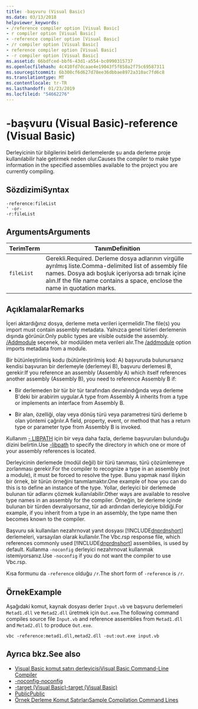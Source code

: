 ```yaml
---
title: -başvuru (Visual Basic)
ms.date: 03/13/2018
helpviewer_keywords:
- /reference compiler option [Visual Basic]
- r compiler option [Visual Basic]
- -reference compiler option [Visual Basic]
- /r compiler option [Visual Basic]
- reference compiler option [Visual Basic]
- -r compiler option [Visual Basic]
ms.assetid: 66bdfced-bbf6-43d1-a554-bc0990315737
ms.openlocfilehash: 4c410fd7dcaae4e19043f5f858a2f75c69587311
ms.sourcegitcommit: 6b308cf6d627d78ee36dbbae8972a310ac7fd6c8
ms.translationtype: MT
ms.contentlocale: tr-TR
ms.lasthandoff: 01/23/2019
ms.locfileid: "54662276"
---
```

# <a name="-reference-visual-basic"></a><span data-ttu-id="2db32-102">-başvuru (Visual Basic)</span><span class="sxs-lookup"><span data-stu-id="2db32-102">-reference (Visual Basic)</span></span>
<span data-ttu-id="2db32-103">Derleyicinin tür bilgilerini belirli derlemelerde şu anda derleme proje kullanılabilir hale getirmek neden olur.</span><span class="sxs-lookup"><span data-stu-id="2db32-103">Causes the compiler to make type information in the specified assemblies available to the project you are currently compiling.</span></span>  
  
## <a name="syntax"></a><span data-ttu-id="2db32-104">Sözdizimi</span><span class="sxs-lookup"><span data-stu-id="2db32-104">Syntax</span></span>  
  
```  
-reference:fileList  
' -or-  
-r:fileList  
```  
  
## <a name="arguments"></a><span data-ttu-id="2db32-105">Arguments</span><span class="sxs-lookup"><span data-stu-id="2db32-105">Arguments</span></span>  
  
|<span data-ttu-id="2db32-106">Terim</span><span class="sxs-lookup"><span data-stu-id="2db32-106">Term</span></span>|<span data-ttu-id="2db32-107">Tanım</span><span class="sxs-lookup"><span data-stu-id="2db32-107">Definition</span></span>|  
|---|---|  
|`fileList`|<span data-ttu-id="2db32-108">Gerekli.</span><span class="sxs-lookup"><span data-stu-id="2db32-108">Required.</span></span> <span data-ttu-id="2db32-109">Derleme dosya adlarının virgülle ayrılmış liste.</span><span class="sxs-lookup"><span data-stu-id="2db32-109">Comma-delimited list of assembly file names.</span></span> <span data-ttu-id="2db32-110">Dosya adı boşluk içeriyorsa adı tırnak içine alın.</span><span class="sxs-lookup"><span data-stu-id="2db32-110">If the file name contains a space, enclose the name in quotation marks.</span></span>|  
  
## <a name="remarks"></a><span data-ttu-id="2db32-111">Açıklamalar</span><span class="sxs-lookup"><span data-stu-id="2db32-111">Remarks</span></span>  
 <span data-ttu-id="2db32-112">İçeri aktardığınız dosya, derleme meta verileri içermelidir.</span><span class="sxs-lookup"><span data-stu-id="2db32-112">The file(s) you import must contain assembly metadata.</span></span> <span data-ttu-id="2db32-113">Yalnızca genel türleri derlemenin dışında görünür.</span><span class="sxs-lookup"><span data-stu-id="2db32-113">Only public types are visible outside the assembly.</span></span> <span data-ttu-id="2db32-114">[/Addmodule](../../../visual-basic/reference/command-line-compiler/addmodule.md) seçenek, bir modülden meta verileri alır.</span><span class="sxs-lookup"><span data-stu-id="2db32-114">The [/addmodule](../../../visual-basic/reference/command-line-compiler/addmodule.md) option imports metadata from a module.</span></span>  
  
 <span data-ttu-id="2db32-115">Bir bütünleştirilmiş kodu (bütünleştirilmiş kod: A) başvuruda bulunursanız kendisi başvuran bir derlemeyle (derlemeyi B), başvuru derlemesi B, gerekir:</span><span class="sxs-lookup"><span data-stu-id="2db32-115">If you reference an assembly (Assembly A) which itself references another assembly (Assembly B), you need to reference Assembly B if:</span></span>  
  
-   <span data-ttu-id="2db32-116">Bir derlemeden bir tür bir tür tarafından devralındığında veya derleme B'deki bir arabirim uygular.</span><span class="sxs-lookup"><span data-stu-id="2db32-116">A type from Assembly A inherits from a type or implements an interface from Assembly B.</span></span>  
  
-   <span data-ttu-id="2db32-117">Bir alan, özelliği, olay veya dönüş türü veya parametresi türü derleme b olan yöntemi çağrılır.</span><span class="sxs-lookup"><span data-stu-id="2db32-117">A field, property, event, or method that has a return type or parameter type from Assembly B is invoked.</span></span>  
  
 <span data-ttu-id="2db32-118">Kullanım [- LIBPATH](../../../visual-basic/reference/command-line-compiler/libpath.md) için bir veya daha fazla, derleme başvuruları bulunduğu dizini belirtin.</span><span class="sxs-lookup"><span data-stu-id="2db32-118">Use [-libpath](../../../visual-basic/reference/command-line-compiler/libpath.md) to specify the directory in which one or more of your assembly references is located.</span></span>  
  
 <span data-ttu-id="2db32-119">Derleyicinin derlemede (modül değil) bir türü tanıması, türü çözümlemeye zorlanması gerekir.</span><span class="sxs-lookup"><span data-stu-id="2db32-119">For the compiler to recognize a type in an assembly (not a module), it must be forced to resolve the type.</span></span> <span data-ttu-id="2db32-120">Bunu yapmak nasıl ilişkin bir örnek, bir türün örneğini tanımlamaktır.</span><span class="sxs-lookup"><span data-stu-id="2db32-120">One example of how you can do this is to define an instance of the type.</span></span> <span data-ttu-id="2db32-121">Yollar, derleyici bir derlemede bulunan tür adlarını çözmek kullanılabilir.</span><span class="sxs-lookup"><span data-stu-id="2db32-121">Other ways are available to resolve type names in an assembly for the compiler.</span></span> <span data-ttu-id="2db32-122">Örneğin, bir derleme içinde bulunan bir türden devralıyorsanız, tür adı ardından derleyiciye bildiği.</span><span class="sxs-lookup"><span data-stu-id="2db32-122">For example, if you inherit from a type in an assembly, the type name then becomes known to the compiler.</span></span>  
  
 <span data-ttu-id="2db32-123">Başvuru sık kullanılan nezahrnovat yanıt dosyası [!INCLUDE[dnprdnshort](~/includes/dnprdnshort-md.md)] derlemeleri, varsayılan olarak kullanılır.</span><span class="sxs-lookup"><span data-stu-id="2db32-123">The Vbc.rsp response file, which references commonly used [!INCLUDE[dnprdnshort](~/includes/dnprdnshort-md.md)] assemblies, is used by default.</span></span> <span data-ttu-id="2db32-124">Kullanma `-noconfig` derleyici nezahrnovat kullanmak istemiyorsanız.</span><span class="sxs-lookup"><span data-stu-id="2db32-124">Use `-noconfig` if you do not want the compiler to use Vbc.rsp.</span></span>  
  
 <span data-ttu-id="2db32-125">Kısa formunu da `-reference` olduğu `/r`.</span><span class="sxs-lookup"><span data-stu-id="2db32-125">The short form of `-reference` is `/r`.</span></span>  
  
## <a name="example"></a><span data-ttu-id="2db32-126">Örnek</span><span class="sxs-lookup"><span data-stu-id="2db32-126">Example</span></span>  
 <span data-ttu-id="2db32-127">Aşağıdaki komut, kaynak dosyası derler `Input.vb` ve başvuru derlemeleri `Metad1.dll` ve `Metad2.dll` üretmek için `Out.exe`.</span><span class="sxs-lookup"><span data-stu-id="2db32-127">The following command compiles source file `Input.vb` and reference assemblies from `Metad1.dll` and `Metad2.dll` to produce `Out.exe`.</span></span>  
  
```console
vbc -reference:metad1.dll,metad2.dll -out:out.exe input.vb  
```  
  
## <a name="see-also"></a><span data-ttu-id="2db32-128">Ayrıca bkz.</span><span class="sxs-lookup"><span data-stu-id="2db32-128">See also</span></span>
- [<span data-ttu-id="2db32-129">Visual Basic komut satırı derleyicisi</span><span class="sxs-lookup"><span data-stu-id="2db32-129">Visual Basic Command-Line Compiler</span></span>](../../../visual-basic/reference/command-line-compiler/index.md)
- [<span data-ttu-id="2db32-130">-noconfig</span><span class="sxs-lookup"><span data-stu-id="2db32-130">-noconfig</span></span>](../../../visual-basic/reference/command-line-compiler/noconfig.md)
- [<span data-ttu-id="2db32-131">-target (Visual Basic)</span><span class="sxs-lookup"><span data-stu-id="2db32-131">-target (Visual Basic)</span></span>](../../../visual-basic/reference/command-line-compiler/target.md)
- [<span data-ttu-id="2db32-132">Public</span><span class="sxs-lookup"><span data-stu-id="2db32-132">Public</span></span>](../../../visual-basic/language-reference/modifiers/public.md)
- [<span data-ttu-id="2db32-133">Örnek Derleme Komut Satırları</span><span class="sxs-lookup"><span data-stu-id="2db32-133">Sample Compilation Command Lines</span></span>](../../../visual-basic/reference/command-line-compiler/sample-compilation-command-lines.md)
